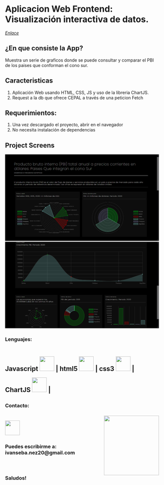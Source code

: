 # Aplicacion Web Frontend: Visualización interactiva de datos.
[_Enlace_](https://www.linkedin.com/feed/update/urn:li:activity:6877253554139103232/)
## ¿En que consiste la App?  
Muestra un serie de graficos donde se puede consultar y comparar el PBI de los paises que conforman el cono sur.  
 

## Caracteristicas
1) Aplicación Web usando HTML, CSS, JS y uso de la libreria ChartJS.  
2) Request a la db que ofrece CEPAL a través de una peticion Fetch 


## Requerimientos: 
1) Una vez descargado el proyecto, abrir en el navegador  
2) No necesita instalación de dependencias

  
## Project Screens
![Home](https://github.com/IvanSebastian21/Api-VisualizacionDeDatos-ChartJS/blob/main/Api_ChartJS/public/graficos.png)
![Home](https://github.com/IvanSebastian21/Api-VisualizacionDeDatos-ChartJS/blob/main/Api_ChartJS/public/graficos2.png)
 

<h3><strong> Lenguajes:<strong></h3>
     <h2>
     Javascript <img style='width: 3rem; height: 3rem; margin-top: 1rem' src="https://cdn.pixabay.com/photo/2015/04/23/17/41/javascript-736400_960_720.png"/>  |
     html5 <img style='width: 3rem; height: 3rem; margin-top: 1rem' src="https://upload.wikimedia.org/wikipedia/commons/thumb/3/38/HTML5_Badge.svg/600px-HTML5_Badge.svg.png"/> |
     css3 <img <img style='width: 3rem; height: 3rem; margin-top: 1rem' src="https://cdn4.iconfinder.com/data/icons/social-media-logos-6/512/121-css3-512.png"/> |
     ChartJS <img <img style='width: 3rem; height: 3rem; margin-top: 1rem' src="https://www.chartjs.org/img/chartjs-logo.svg"/> |
     <h2>
         
  
<h3> Contacto: <h3> <img align='right' src="https://user-images.githubusercontent.com/85074756/140621760-a092acaa-bb99-41b2-bc4f-b2d30283fbf2.jpeg" width="180" height="195">
    <a href='https://www.linkedin.com/in/ivan-s-nu%C3%B1ez/' target= "_blank">
     <img style='width: 3rem; height: 3rem; margin-top: 1rem' src="https://res.cloudinary.com/druj3xeao/image/upload/v1635266956/readme/linkedin-logo-png-1825_cjdift.png">
    </a><br>
 <h3> Puedes escribirme a: ivanseba.nez20@gmail.com <h3>
 <br><br>
Saludos!
